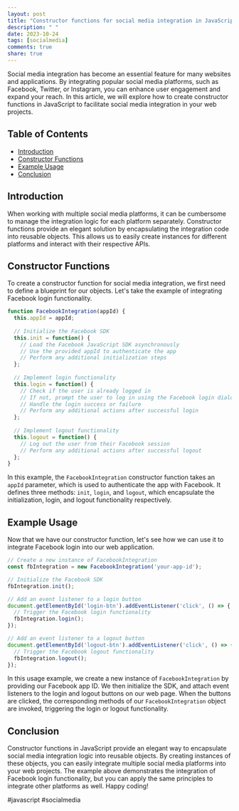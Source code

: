 ```yaml
---
layout: post
title: "Constructor functions for social media integration in JavaScript"
description: " "
date: 2023-10-24
tags: [socialmedia]
comments: true
share: true
---
```


Social media integration has become an essential feature for many websites and applications. By integrating popular social media platforms, such as Facebook, Twitter, or Instagram, you can enhance user engagement and expand your reach. In this article, we will explore how to create constructor functions in JavaScript to facilitate social media integration in your web projects.

## Table of Contents
- [Introduction](#introduction)
- [Constructor Functions](#constructor-functions)
- [Example Usage](#example-usage)
- [Conclusion](#conclusion)

## Introduction<a name="introduction"></a>

When working with multiple social media platforms, it can be cumbersome to manage the integration logic for each platform separately. Constructor functions provide an elegant solution by encapsulating the integration code into reusable objects. This allows us to easily create instances for different platforms and interact with their respective APIs.

## Constructor Functions<a name="constructor-functions"></a>

To create a constructor function for social media integration, we first need to define a blueprint for our objects. Let's take the example of integrating Facebook login functionality.

```javascript
function FacebookIntegration(appId) {
  this.appId = appId;
  
  // Initialize the Facebook SDK
  this.init = function() {
    // Load the Facebook JavaScript SDK asynchronously
    // Use the provided appId to authenticate the app
    // Perform any additional initialization steps
  };
  
  // Implement login functionality
  this.login = function() {
    // Check if the user is already logged in
    // If not, prompt the user to log in using the Facebook login dialog
    // Handle the login success or failure
    // Perform any additional actions after successful login
  };
  
  // Implement logout functionality
  this.logout = function() {
    // Log out the user from their Facebook session
    // Perform any additional actions after successful logout
  };
}
```

In this example, the `FacebookIntegration` constructor function takes an `appId` parameter, which is used to authenticate the app with Facebook. It defines three methods: `init`, `login`, and `logout`, which encapsulate the initialization, login, and logout functionality respectively.

## Example Usage<a name="example-usage"></a>

Now that we have our constructor function, let's see how we can use it to integrate Facebook login into our web application.

```javascript
// Create a new instance of FacebookIntegration
const fbIntegration = new FacebookIntegration('your-app-id');

// Initialize the Facebook SDK
fbIntegration.init();

// Add an event listener to a login button
document.getElementById('login-btn').addEventListener('click', () => {
  // Trigger the Facebook login functionality
  fbIntegration.login();
});

// Add an event listener to a logout button
document.getElementById('logout-btn').addEventListener('click', () => {
  // Trigger the Facebook logout functionality
  fbIntegration.logout();
});
```

In this usage example, we create a new instance of `FacebookIntegration` by providing our Facebook app ID. We then initialize the SDK, and attach event listeners to the login and logout buttons on our web page. When the buttons are clicked, the corresponding methods of our `FacebookIntegration` object are invoked, triggering the login or logout functionality.

## Conclusion<a name="conclusion"></a>

Constructor functions in JavaScript provide an elegant way to encapsulate social media integration logic into reusable objects. By creating instances of these objects, you can easily integrate multiple social media platforms into your web projects. The example above demonstrates the integration of Facebook login functionality, but you can apply the same principles to integrate other platforms as well. Happy coding!

\#javascript #socialmedia
